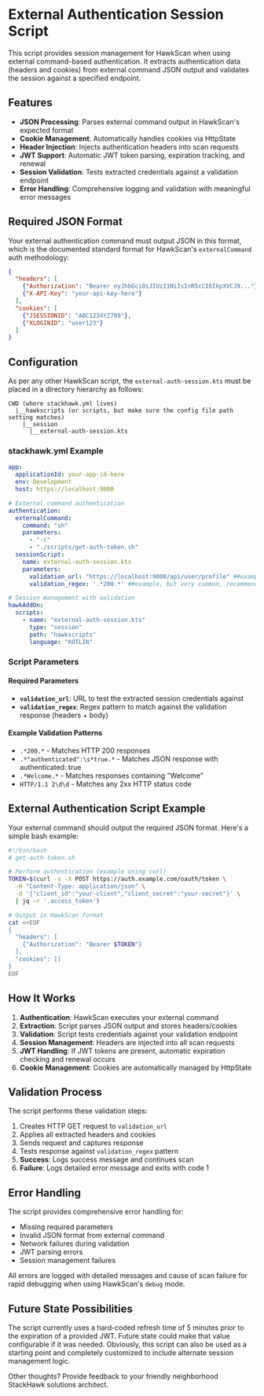 # External Authentication Session Script

This script provides session management for HawkScan when using external command-based authentication. It extracts authentication data (headers and cookies) from external command JSON output and validates the session against a specified endpoint.

## Features

- **JSON Processing**: Parses external command output in HawkScan's expected format
- **Cookie Management**: Automatically handles cookies via HttpState
- **Header Injection**: Injects authentication headers into scan requests
- **JWT Support**: Automatic JWT token parsing, expiration tracking, and renewal
- **Session Validation**: Tests extracted credentials against a validation endpoint
- **Error Handling**: Comprehensive logging and validation with meaningful error messages

## Required JSON Format

Your external authentication command must output JSON in this format, which is the documented standard format for HawkScan's `externalCommand` auth methodology:

```json
{
  "headers": [
    {"Authorization": "Bearer eyJhbGciOiJIUzI1NiIsInR5cCI6IkpXVCJ9..."},
    {"X-API-Key": "your-api-key-here"}
  ],
  "cookies": [
    {"JSESSIONID": "ABC123XYZ789"},
    {"XLOGINID": "user123"}
  ]
}
```

## Configuration

As per any other HawkScan script, the `external-auth-session.kts` must be placed in a directory hierarchy as follows:

```aiignore
CWD (where stackhawk.yml lives)
  |__hawkscripts (or scripts, but make sure the config file path setting matches)
    |__session
      |__external-auth-session.kts
```

### stackhawk.yml Example

```yaml
app:
  applicationId: your-app-id-here
  env: Development
  host: https://localhost:9000

# External command authentication
authentication:
  externalCommand:
    command: "sh"
    parameters:
      - "-c"
      - "./scripts/get-auth-token.sh"
  sessionScript:
    name: external-auth-session.kts
    parameters:
      validation_url: "https://localhost:9000/api/user/profile" ##example
      validation_regex: '.*200.*' ##example, but very common, recommended

# Session management with validation
hawkAddOn:
  scripts:
    - name: "external-auth-session.kts"
      type: "session"
      path: "hawkscripts"
      language: "KOTLIN"
```

### Script Parameters

#### Required Parameters
- **`validation_url`**: URL to test the extracted session credentials against
- **`validation_regex`**: Regex pattern to match against the validation response (headers + body)

#### Example Validation Patterns
- `.*200.*` - Matches HTTP 200 responses
- `.*"authenticated":\s*true.*` - Matches JSON response with authenticated: true
- `.*Welcome.*` - Matches responses containing "Welcome"
- `HTTP/1.1 2\d\d` - Matches any 2xx HTTP status code

## External Authentication Script Example

Your external command should output the required JSON format. Here's a simple bash example:

```bash
#!/bin/bash
# get-auth-token.sh

# Perform authentication (example using curl)
TOKEN=$(curl -s -X POST https://auth.example.com/oauth/token \
  -H "Content-Type: application/json" \
  -d '{"client_id":"your-client","client_secret":"your-secret"}' \
  | jq -r '.access_token')

# Output in HawkScan format
cat <<EOF
{
  "headers": [
    {"Authorization": "Bearer $TOKEN"}
  ],
  "cookies": []
}
EOF
```

## How It Works

1. **Authentication**: HawkScan executes your external command
2. **Extraction**: Script parses JSON output and stores headers/cookies
3. **Validation**: Script tests credentials against your validation endpoint
4. **Session Management**: Headers are injected into all scan requests
5. **JWT Handling**: If JWT tokens are present, automatic expiration checking and renewal occurs
6. **Cookie Management**: Cookies are automatically managed by HttpState

## Validation Process

The script performs these validation steps:

1. Creates HTTP GET request to `validation_url`
2. Applies all extracted headers and cookies
3. Sends request and captures response
4. Tests response against `validation_regex` pattern
5. **Success**: Logs success message and continues scan
6. **Failure**: Logs detailed error message and exits with code 1

## Error Handling

The script provides comprehensive error handling for:

- Missing required parameters
- Invalid JSON format from external command
- Network failures during validation
- JWT parsing errors
- Session management failures

All errors are logged with detailed messages and cause of scan failure for rapid debugging when using HawkScan's `debug` mode.

## Future State Possibilities

The script currently uses a hard-coded refresh time of 5 minutes prior to the expiration of a provided JWT.  Future state could make that value configurable if it was needed. Obviously, this script can also be used as a starting point and completely customized to include alternate session management logic.

Other thoughts? Provide feedback to your friendly neighborhood StackHawk solutions architect.